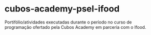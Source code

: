 # cubos-academy-psel-ifood
Portifólio/atividades executadas durante o período no curso de programação ofertado pela Cubos Academy em parceria com o Ifood.
